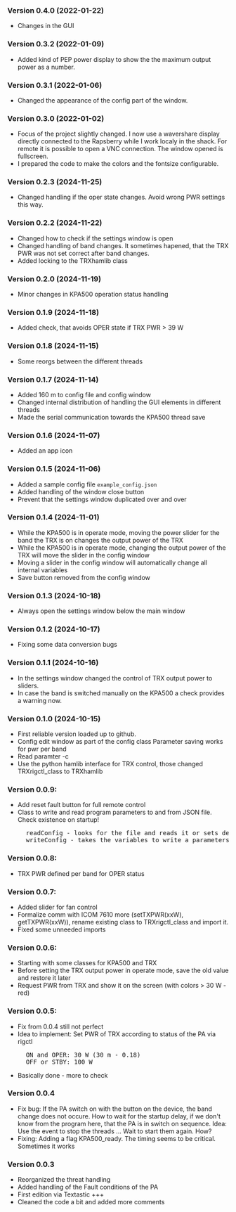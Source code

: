 ### Version 0.4.0 (2022-01-22)
- Changes in the GUI

### Version 0.3.2 (2022-01-09)
- Added kind of PEP power display to show the the maximum output power as a number. 

### Version 0.3.1 (2022-01-06)
- Changed the appearance of the config part of the window. 

### Version 0.3.0 (2022-01-02)
- Focus of the project slightly changed. I now use a wavershare display directly connected to the Rapsberry while I work localy in the shack. For remote it is possible to open a VNC connection. The window opened is fullscreen.
- I prepared the code to make the colors and the fontsize configurable.

### Version 0.2.3 (2024-11-25)
- Changed handling if the oper state changes. Avoid wrong PWR settings this way.

### Version 0.2.2 (2024-11-22)
- Changed how to check if the settings window is open
- Changed handling of band changes. It sometimes hapened, that the TRX PWR was not set correct after band changes.
- Added locking to the TRXhamlib class

### Version 0.2.0 (2024-11-19)
- Minor changes in KPA500 operation status handling

### Version 0.1.9 (2024-11-18)
- Added check, that avoids OPER state if TRX PWR > 39 W

### Version 0.1.8 (2024-11-15)
- Some reorgs between the different threads

### Version 0.1.7 (2024-11-14)
- Added 160 m to config file and config window
- Changed internal distribution of handling the GUI elements in different threads
- Made the serial communication towards the KPA500 thread save

### Version 0.1.6 (2024-11-07)
- Added an app icon

### Version 0.1.5 (2024-11-06)
- Added a sample config file ```example_config.json```
- Added handling of the window close button
- Prevent that the settings window duplicated over and over

### Version 0.1.4 (2024-11-01)
- While the KPA500 is in operate mode, moving the power slider for the band the TRX is on changes the output power of the TRX
- While the KPA500 is in operate mode, changing the output power of the TRX will move the slider in the config window
- Moving a slider in the config window will automatically change all internal variables
- Save button removed from the config window

### Version 0.1.3 (2024-10-18)
- Always open the settings window below the main window

### Version 0.1.2 (2024-10-17)
- Fixing some data conversion bugs

### Version 0.1.1 (2024-10-16)
- In the settings window changed the control of TRX output power to sliders.
- In case the band is switched manually on the KPA500 a check provides a warning now.

### Version 0.1.0 (2024-10-15)
- First reliable version loaded up to github.
- Config edit window as part of the config class
  Parameter saving works for pwr per band
- Read paramter -c <configFileName>
- Use the python hamlib interface for TRX control, those changed TRXrigctl_class to TRXhamlib

### Version 0.0.9:
- Add reset fault button for full remote control
- Class to write and read program parameters to and from JSON file. Check existence on startup!
<pre>     readConfig - looks for the file and reads it or sets default values 
     writeConfig - takes the variables to write a parameters and writes the config file</pre>
     
### Version 0.0.8:
- TRX PWR defined per band for OPER status

### Version 0.0.7:
- Added slider for fan control
- Formalize comm with ICOM 7610 more (setTXPWR(xxW), getTXPWR(xxW)), rename existing class to TRXrigctl_class and import it.
- Fixed some unneeded imports

### Version 0.0.6:
- Starting with some classes for KPA500 and TRX
- Before setting the TRX output power in operate mode, save the old value and restore it later
- Request PWR from TRX and show it on the screen (with colors > 30 W - red)

### Version 0.0.5:
- Fix from 0.0.4 still not perfect
- Idea to implement: Set PWR of TRX according to status of the PA via rigctl<br>
<pre>
     ON and OPER: 30 W (30 m - 0.18)
     OFF or STBY: 100 W
</pre>
- Basically done - more to check

### Version 0.0.4
- Fix bug: If the PA switch on with the button on the device, the band change
            does not occure. How to wait for the startup delay, if we don't know
            from the program here, that the PA is in switch on sequence.
            Idea: Use the event to stop the threads ... Wait to start them again. How?
- Fixing: Adding a flag KPA500_ready. The timing seems to be critical. Sometimes it works

### Version 0.0.3
- Reorganized the threat handling
- Added handling of the Fault conditions of the PA
- First edition via Textastic +++
- Cleaned the code a bit and added more comments

